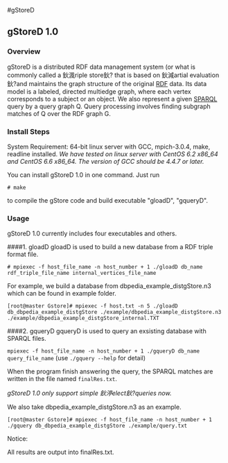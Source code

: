 #gStoreD

## gStoreD 1.0

### Overview
gStoreD is a distributed RDF data management system (or what is commonly called a 鈥渢riple store鈥? that is based on 鈥減artial evaluation鈥?and maintains the graph structure of the original [RDF](http://www.w3.org/TR/rdf11-concepts/) data. Its data model is a labeled, directed multiedge graph, where each vertex corresponds to a subject or an object. We also represent a given [SPARQL](http://www.w3.org/TR/sparql11-overview/) query by a query graph Q. Query processing involves finding subgraph matches of Q over the RDF graph G. 

### Install Steps
System Requirement: 64-bit linux server with GCC, mpich-3.0.4, make, readline installed.
*We have tested on linux server with CentOS 6.2 x86_64 and CentOS 6.6 x86_64. The version of GCC should be 4.4.7 or later.*

You can install gStoreD 1.0 in one command. Just run

`# make` 

to compile the gStore code and build executable "gloadD", "gqueryD".

### Usage
gStoreD 1.0 currently includes four executables and others.

####1. gloadD
gloadD is used to build a new database from a RDF triple format file.

`# mpiexec -f host_file_name -n host_number + 1 ./gloadD db_name rdf_triple_file_name internal_vertices_file_name`

For example, we build a database from dbpedia_example_distgStore.n3 which can be found in example folder.

    [root@master Gstore]# mpiexec -f host.txt -n 5 ./gloadD db_dbpedia_example_distgStore ./example/dbpedia_example_distgStore.n3 ./example/dbpedia_example_distgStore_internal.TXT

####2. gqueryD
gqueryD is used to query an exsisting database with SPARQL files.

`mpiexec -f host_file_name -n host_number + 1 ./gqueryD db_name query_file_name`  (use `./gquery --help` for detail)

When the program finish answering the query, the SPARQL matches are written in the file named `finalRes.txt`.

*gStoreD 1.0 only support simple 鈥渟elect鈥?queries now.*

We also take dbpedia_example_distgStore.n3 as an example.

    [root@master Gstore]# mpiexec -f host_file_name -n host_number + 1 ./gquery db_dbpedia_example_distgStore ./example/query.txt
   
Notice: 

All results are output into finalRes.txt.